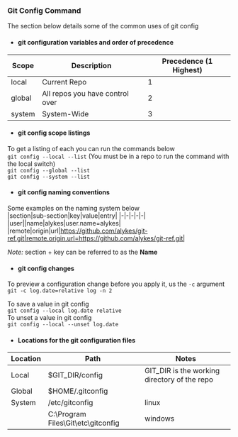 ###  Git Config Command

The section below details some of the common uses of git config  

- #### git configuration variables and order of precedence  

| Scope        | Description  | Precedence (1 Highest)|
|--------------|--------------|--|
| local        | Current Repo |1|
| global       | All repos you have control over  |2|
| system       | System-Wide  |3|

- #### git config scope listings
To get a listing of each you can run the commands below  
`git config --local --list`  (You must be in a repo to run the command with the local switch)  
`git config --global --list`    
`git config --system --list`  

- #### git config naming conventions
Some examples on the naming system below  
|section|sub-section|key|value|entry|
|-|-|-|-|-|
|user||name|alykes|user.name=alykes|
|remote|origin|url|https://github.com/alykes/git-ref.git|remote.origin.url=https://github.com/alykes/git-ref.git|

_Note:_ section + key can be referred to as the **Name**  

- #### git config changes
To preview a configuration change before you apply it, us the `-c` argument  
`git -c log.date=relative log -n 2`  

To save a value in git config  
`git config --local log.date relative`  
To unset a value in git config  
`git config --local --unset log.date`  

- #### Locations for the git configuration files
|Location|Path|Notes|
|-|-|-|
|Local|$GIT_DIR/config|GIT_DIR is the working directory of the repo|
|Global|$HOME/.gitconfig||
|System|/etc/gitconfig| linux|
|| C:\Program Files\Git\etc\gitconfig| windows|
